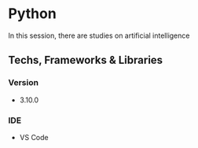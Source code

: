 # Python

In this session, there are studies on artificial intelligence

## Techs, Frameworks & Libraries

### Version

* 3.10.0

### IDE

* VS Code
